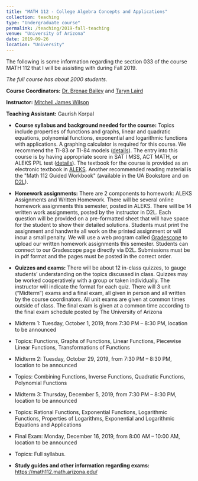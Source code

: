 ```yaml
---
title: "MATH 112 - College Algebra Concepts and Applications"
collection: teaching
type: "Undergraduate course"
permalink: /teaching/2019-fall-teaching
venue: "University of Arizona"
date: 2019-09-26
location: "University"
---
```

The following is some information regarding the section 033 of the course MATH 112 that I will be assisting with during Fall 2019. 

*The full course has about 2000 students.*


**Course Coordinators:** [Dr. Brenae Bailey](https://www.math.arizona.edu/people/bbailey) and [Taryn Laird](https://www.math.arizona.edu/people/tarynl)

**Instructor:** [Mitchell James Wilson](https://www.math.arizona.edu/people/mjw)

**Teaching Assistant:** Gaurish Korpal


* **Course syllabus and background needed for the course:** Topics include properties of functions and graphs, linear and quadratic equations, polynomial functions, exponential and logarithmic functions with applications. A graphing calculator is required for this course. We recommend the TI-83 or TI-84 models ([details](https://www.math.arizona.edu/academics/calculators/)). The entry into this course is by having appropriate score in SAT I MSS,  ACT MATH, or ALEKS PPL test ([details](https://www.math.arizona.edu/academics/placement/courses)). The textbook for the course is provided as an electronic textbook in [ALEKS](https://gkorpal.github.io/files/curriculum.pdf). Another recommended reading material is the "Math 112 Guided Workbook" (available in the UA Bookstore and on [D2L](https://d2l.arizona.edu/d2l/loginh/)).

* **Homework assignments:** There are 2 components to homework: ALEKS Assignments and Written Homework. There will be several online homework assignments this semester, posted in ALEKS. There will be 14 written work assignments, posted by the instructor in D2L. Each question will be provided on a pre-formatted sheet that will have space for the student to show their detailed solutions. Students must print the assignment and handwrite all work on the printed assignment or will incur a small penalty. We will use a web program called [Gradescope](https://www.gradescope.com/) to upload our written homework assignments this semester. Students can connect to our Gradescope page directly via D2L. Submissions must be in pdf format and the pages must be posted in the correct order.

* **Quizzes and exams:** There will be about 12 in-class quizzes, to gauge students’ understanding on the topics discussed in class. Quizzes may be worked cooperatively with a group or taken individually. The instructor will indicate the format for each quiz. There will 3 unit (“Midterm”) exams and a final exam, all given in person and all written by the course coordinators. All unit exams are given at common times outside of class. The final exam is given at a common time according to the final exam schedule posted by The University of Arizona
 * Midterm 1: Tuesday, October 1, 2019, from 7:30 PM – 8:30 PM, location to be announced
  * Topics: Functions, Graphs of Functions, Linear Functions, Piecewise Linear Functions, Transformations of Functions
 * Midterm 2: Tuesday, October 29, 2019, from 7:30 PM – 8:30 PM, location to be announced
  * Topics: Combining Functions, Inverse Functions, Quadratic Functions, Polynomial Functions
 * Midterm 3: Thursday, December 5, 2019, from 7:30 PM – 8:30 PM, location to be announced
  * Topics: Rational Functions, Exponential Functions, Logarithmic Functions, Properties of Logarithms, Exponential and
Logarithmic Equations and Applications
 * Final Exam: Monday, December 16, 2019, from 8:00 AM – 10:00 AM, location to be announced
  * Topics: Full syllabus.
  
* **Study guides and other information regarding exams:** https://math112.math.arizona.edu/
